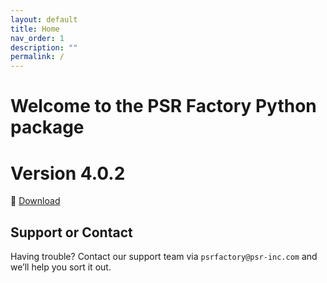 ```yaml
---
layout: default
title: Home
nav_order: 1
description: ""
permalink: /
---
```


# Welcome to the PSR Factory Python package


# Version 4.0.2

🔗 [Download](https://www.psr-inc.com/app/link/?t=d&f=factory_python-4.0.2-windows-x64-3cb9be7-release.zip)


## Support or Contact

Having trouble? Contact our support team via `psrfactory@psr-inc.com` and we’ll help you sort it out.
